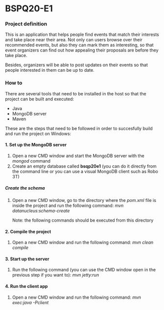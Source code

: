 # BSPQ20-E1
### Project definition
This is an application that helps people find events that match their interests and take place near their area. Not only can users browse over their recommended events, but also they can mark them as interesting, so that event organizers can find out how appealing their proposals are before they take place.

Besides, organizers will be able to post updates on their events so that people interested in them can be up to date. 

### How to
There are several tools that need to be installed in the host so that the project can be built and executed:
* Java
* MongoDB server
* Maven

These are the steps that need to be followed in order to succesfully build and run the project on Windows:
#### 1. Set up the MongoDB server
1. Open a new CMD window and start the MongoDB server with the *mongod* command
2. Create an empty database called **bsqp20e1** (you can do it directly from the command line or you can use a visual MongoDB client such as Robo 3T)

##### Create the schema
1.  Open a new CMD window, go to the directory where the *pom.xml* file is inside the project and run the following command:
	*mvn datanucleus:schema-create*

	Note: the following commands should be executed from this  directory

#### 2. Compile the project
1. Open a new CMD window and run the following command:
	*mvn clean compile*

#### 3. Start up the server
1. Run the following command (you can use the CMD window open in the previous step if you want to):
	*mvn jetty:run*

#### 4.  Run the client app
1. Open a new CMD window and run the following command:
	*mvn exec:java -Pclient*

